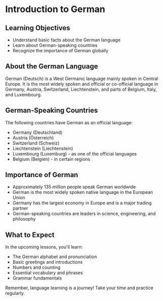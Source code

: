 # Introduction to German

## Learning Objectives
- Understand basic facts about the German language
- Learn about German-speaking countries
- Recognize the importance of German globally

## About the German Language
German (Deutsch) is a West Germanic language mainly spoken in Central Europe. It is the most widely spoken and official or co-official language in Germany, Austria, Switzerland, Liechtenstein, and parts of Belgium, Italy, and Luxembourg.

## German-Speaking Countries
The following countries have German as an official language:

- Germany (Deutschland)
- Austria (Österreich)
- Switzerland (Schweiz)
- Liechtenstein (Liechtenstein)
- Luxembourg (Luxemburg) - as one of the official languages
- Belgium (Belgien) - in certain regions

## Importance of German
- Approximately 135 million people speak German worldwide
- German is the most widely spoken native language in the European Union
- Germany has the largest economy in Europe and is a major trading partner
- German-speaking countries are leaders in science, engineering, and philosophy

## What to Expect
In the upcoming lessons, you'll learn:
- The German alphabet and pronunciation
- Basic greetings and introductions
- Numbers and counting
- Essential vocabulary and phrases
- Grammar fundamentals

Remember, language learning is a journey! Take your time and practice regularly.